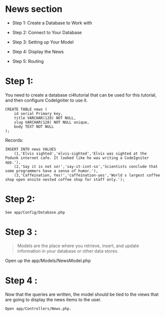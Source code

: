 # News section

- Step 1: Create a Database to Work with

- Step 2: Connect to Your Database

- Step 3: Setting up Your Model

- Step 4: Display the News

- Step 5: Routing


# Step 1:

You need to create a database ci4tutorial that can be used for this tutorial, and then configure CodeIgniter to use it.

    CREATE TABLE news (
        id serial Primary key,
        title VARCHAR(128) NOT NULL,
        slug VARCHAR(128) NOT NULL unique,
        body TEXT NOT NULL
    );

Records:

    INSERT INTO news VALUES
        (1,'Elvis sighted','elvis-sighted','Elvis was sighted at the Podunk internet cafe. It looked like he was writing a CodeIgniter app.'),
        (2,'Say it is not so!','say-it-isnt-so','Scientists conclude that some programmers have a sense of humor.'),
        (3,'Caffeination, Yes!','caffeination-yes','World s largest coffee shop open onsite nested coffee shop for staff only.');

# Step 2:

    See app/Config/Database.php

# Step 3 :

> Models are the place where you retrieve, insert, and update information in your database or other data stores.

Open up the app/Models/NewsModel.php 

# Step 4 :

Now that the queries are written, the model should be tied to the views that are going to display the news items to the user.

    Open app/Controllers/News.php.


